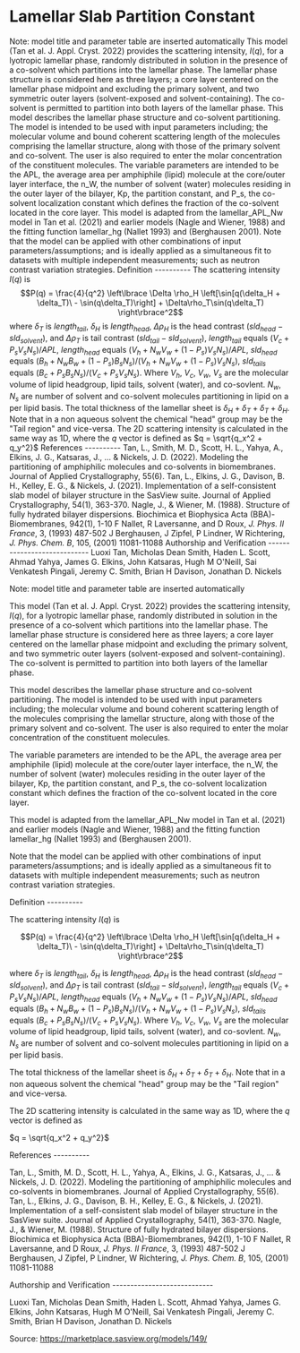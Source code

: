 # Lamellar Slab Partition Constant

Note: model title and parameter table are inserted automatically This model (Tan et al. J. Appl. Cryst. 2022) provides the scattering intensity, $I(q)$, for a lyotropic lamellar phase, randomly distributed in solution in the presence of a co-solvent which partitions into the lamellar phase. The lamellar phase structure is considered here as three layers; a core layer centered on the lamellar phase midpoint and excluding the primary solvent, and two symmetric outer layers (solvent-exposed and solvent-containing). The co-solvent is permitted to partition into both layers of the lamellar phase. This model describes the lamellar phase structure and co-solvent partitioning. The model is intended to be used with input parameters including; the molecular volume and  bound coherent scattering length of the molecules comprising the lamellar structure, along with those of the primary solvent and co-solvent. The user is also required to enter the molar concentration of the constituent molecules. The variable parameters are intended to be the APL, the average area per amphiphile (lipid) molecule at the core/outer layer interface, the n_W, the number of solvent (water) molecules residing in the outer layer of the bilayer, Kp, the partition constant, and P_s, the co-solvent localization constant which defines the fraction of the co-solvent located in the core layer. This model is adapted from the lamellar_APL_Nw model in Tan et al. (2021) and earlier models (Nagle and Wiener, 1988) and the fitting function lamellar_hg (Nallet 1993) and (Berghausen 2001). Note that the model can be applied with other combinations of input parameters/assumptions; and is ideally applied as a simultaneous fit to datasets with multiple independent measurements; such as neutron contrast variation strategies. Definition ---------- The scattering intensity $I(q)$ is $$P(q) = \frac{4}{q^2} \left\lbrace \Delta \rho_H \left[\sin[q(\delta_H + \delta_T)\ - \sin(q\delta_T)\right] + \Delta\rho_T\sin(q\delta_T) \right\rbrace^2$$ where $\delta_T$ is $length_{tail}$, $\delta_H$ is $length_{head}$, $\Delta\rho_H$ is the head contrast ($sld_{head} - sld_{solvent}$), and $\Delta\rho_T$ is tail contrast ($sld_{tail} - sld_{solvent}$), $length_{tail}$ equals $(V_c+P_sV_sN_s)/APL$, $length_{head}$ equals $(V_h+N_wV_w+(1-P_s)V_sN_s)/APL$, $sld_{head}$ equals $(B_h+N_wB_w+(1-P_s)B_sN_s)/(V_h+N_wV_w+(1-P_s)V_sN_s)$, $sld_{tails}$ equals $(B_c+P_sB_sN_s)/(V_c+P_sV_sN_s)$. Where $V_h$, $V_c$, $V_w$, $V_s$ are the molecular volume of lipid headgroup, lipid tails, solvent (water), and co-sovlent. $N_w$, $N_s$ are number of solvent and co-solvent molecules partitioning in lipid on a per lipid basis. The total thickness of the lamellar sheet is $\delta_H + \delta_T + \delta_T + \delta_H$. Note that in a non aqueous solvent the chemical "head" group may be the "Tail region" and vice-versa. The 2D scattering intensity is calculated in the same way as 1D, where the $q$ vector is defined as $q = \sqrt{q_x^2 + q_y^2}$ References ---------- Tan, L., Smith, M. D., Scott, H. L., Yahya, A., Elkins, J. G., Katsaras, J., ... & Nickels, J. D. (2022). Modeling the partitioning of amphiphilic molecules and co-solvents in biomembranes. Journal of Applied Crystallography, 55(6). Tan, L., Elkins, J. G., Davison, B. H., Kelley, E. G., & Nickels, J. (2021). Implementation of a self-consistent slab model of bilayer structure in the SasView suite. Journal of Applied Crystallography, 54(1), 363-370. Nagle, J., & Wiener, M. (1988). Structure of fully hydrated bilayer dispersions. Biochimica et Biophysica Acta (BBA)-Biomembranes, 942(1), 1-10 F Nallet, R Laversanne, and D Roux, *J. Phys. II France*, 3, (1993) 487-502 J Berghausen, J Zipfel, P Lindner, W Richtering, *J. Phys. Chem. B*, 105, (2001) 11081-11088 Authorship and Verification ---------------------------- Luoxi Tan, Micholas Dean Smith, Haden L. Scott, Ahmad Yahya, James G. Elkins, John Katsaras, Hugh M O'Neill, Sai Venkatesh Pingali, Jeremy C. Smith, Brian H Davison, Jonathan D. Nickels

Note: model title and parameter table are inserted automatically

This model (Tan et al. J. Appl. Cryst. 2022) provides the scattering intensity, $I(q)$, for a lyotropic lamellar phase, randomly distributed in solution in the presence of a co-solvent which partitions into the lamellar phase. The lamellar phase structure is considered here as three layers; a core layer centered on the lamellar phase midpoint and excluding the primary solvent, and two symmetric outer layers (solvent-exposed and solvent-containing). The co-solvent is permitted to partition into both layers of the lamellar phase.

This model describes the lamellar phase structure and co-solvent partitioning. The model is intended to be used with input parameters including; the molecular volume and  bound coherent scattering length of the molecules comprising the lamellar structure, along with those of the primary solvent and co-solvent. The user is also required to enter the molar concentration of the constituent molecules.

The variable parameters are intended to be the APL, the average area per amphiphile (lipid) molecule at the core/outer layer interface, the n_W, the number of solvent (water) molecules residing in the outer layer of the bilayer, Kp, the partition constant, and P_s, the co-solvent localization constant which defines the fraction of the co-solvent located in the core layer.

This model is adapted from the lamellar_APL_Nw model in Tan et al. (2021) and earlier models (Nagle and Wiener, 1988) and the fitting function lamellar_hg (Nallet 1993) and (Berghausen 2001).

Note that the model can be applied with other combinations of input parameters/assumptions; and is ideally applied as a simultaneous fit to datasets with multiple independent measurements; such as neutron contrast variation strategies.

Definition ----------

The scattering intensity $I(q)$ is

$$P(q) = \frac{4}{q^2} \left\lbrace \Delta \rho_H \left[\sin[q(\delta_H + \delta_T)\ - \sin(q\delta_T)\right] + \Delta\rho_T\sin(q\delta_T) \right\rbrace^2$$

where $\delta_T$ is $length_{tail}$, $\delta_H$ is $length_{head}$, $\Delta\rho_H$ is the head contrast ($sld_{head} - sld_{solvent}$), and $\Delta\rho_T$ is tail contrast ($sld_{tail} - sld_{solvent}$), $length_{tail}$ equals $(V_c+P_sV_sN_s)/APL$, $length_{head}$ equals $(V_h+N_wV_w+(1-P_s)V_sN_s)/APL$, $sld_{head}$ equals $(B_h+N_wB_w+(1-P_s)B_sN_s)/(V_h+N_wV_w+(1-P_s)V_sN_s)$, $sld_{tails}$ equals $(B_c+P_sB_sN_s)/(V_c+P_sV_sN_s)$. Where $V_h$, $V_c$, $V_w$, $V_s$ are the molecular volume of lipid headgroup, lipid tails, solvent (water), and co-sovlent. $N_w$, $N_s$ are number of solvent and co-solvent molecules partitioning in lipid on a per lipid basis.

The total thickness of the lamellar sheet is $\delta_H + \delta_T + \delta_T + \delta_H$. Note that in a non aqueous solvent the chemical "head" group may be the "Tail region" and vice-versa.

The 2D scattering intensity is calculated in the same way as 1D, where the $q$ vector is defined as

$q = \sqrt{q_x^2 + q_y^2}$

References ----------

Tan, L., Smith, M. D., Scott, H. L., Yahya, A., Elkins, J. G., Katsaras, J., ... & Nickels, J. D. (2022). Modeling the partitioning of amphiphilic molecules and co-solvents in biomembranes. Journal of Applied Crystallography, 55(6). Tan, L., Elkins, J. G., Davison, B. H., Kelley, E. G., & Nickels, J. (2021). Implementation of a self-consistent slab model of bilayer structure in the SasView suite. Journal of Applied Crystallography, 54(1), 363-370. Nagle, J., & Wiener, M. (1988). Structure of fully hydrated bilayer dispersions. Biochimica et Biophysica Acta (BBA)-Biomembranes, 942(1), 1-10 F Nallet, R Laversanne, and D Roux, *J. Phys. II France*, 3, (1993) 487-502 J Berghausen, J Zipfel, P Lindner, W Richtering, *J. Phys. Chem. B*, 105, (2001) 11081-11088

Authorship and Verification ----------------------------

Luoxi Tan, Micholas Dean Smith, Haden L. Scott, Ahmad Yahya, James G. Elkins, John Katsaras, Hugh M O'Neill, Sai Venkatesh Pingali, Jeremy C. Smith, Brian H Davison, Jonathan D. Nickels

Source: https://marketplace.sasview.org/models/149/
